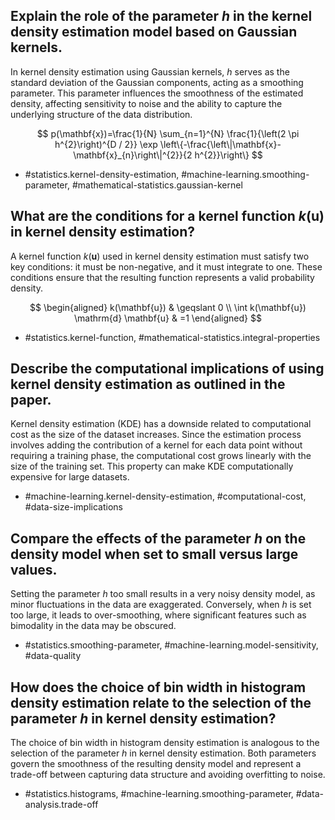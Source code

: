 ## Explain the role of the parameter $h$ in the kernel density estimation model based on Gaussian kernels.

In kernel density estimation using Gaussian kernels, $h$ serves as the standard deviation of the Gaussian components, acting as a smoothing parameter. This parameter influences the smoothness of the estimated density, affecting sensitivity to noise and the ability to capture the underlying structure of the data distribution.

$$
p(\mathbf{x})=\frac{1}{N} \sum_{n=1}^{N} \frac{1}{\left(2 \pi h^{2}\right)^{D / 2}} \exp \left\{-\frac{\left\|\mathbf{x}-\mathbf{x}_{n}\right\|^{2}}{2 h^{2}}\right\}
$$

- #statistics.kernel-density-estimation, #machine-learning.smoothing-parameter, #mathematical-statistics.gaussian-kernel

## What are the conditions for a kernel function $k(\mathbf{u})$ in kernel density estimation?

A kernel function $k(\mathbf{u})$ used in kernel density estimation must satisfy two key conditions: it must be non-negative, and it must integrate to one. These conditions ensure that the resulting function represents a valid probability density.

$$
\begin{aligned}
k(\mathbf{u}) & \geqslant 0 \\
\int k(\mathbf{u}) \mathrm{d} \mathbf{u} & =1
\end{aligned}
$$

- #statistics.kernel-function, #mathematical-statistics.integral-properties

## Describe the computational implications of using kernel density estimation as outlined in the paper.

Kernel density estimation (KDE) has a downside related to computational cost as the size of the dataset increases. Since the estimation process involves adding the contribution of a kernel for each data point without requiring a training phase, the computational cost grows linearly with the size of the training set. This property can make KDE computationally expensive for large datasets.

- #machine-learning.kernel-density-estimation, #computational-cost, #data-size-implications

## Compare the effects of the parameter $h$ on the density model when set to small versus large values.

Setting the parameter $h$ too small results in a very noisy density model, as minor fluctuations in the data are exaggerated. Conversely, when $h$ is set too large, it leads to over-smoothing, where significant features such as bimodality in the data may be obscured.

- #statistics.smoothing-parameter, #machine-learning.model-sensitivity, #data-quality

## How does the choice of bin width in histogram density estimation relate to the selection of the parameter $h$ in kernel density estimation?

The choice of bin width in histogram density estimation is analogous to the selection of the parameter $h$ in kernel density estimation. Both parameters govern the smoothness of the resulting density model and represent a trade-off between capturing data structure and avoiding overfitting to noise.

- #statistics.histograms, #machine-learning.smoothing-parameter, #data-analysis.trade-off